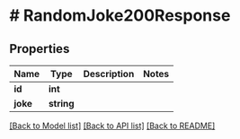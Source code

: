 # # RandomJoke200Response

## Properties

Name | Type | Description | Notes
------------ | ------------- | ------------- | -------------
**id** | **int** |  |
**joke** | **string** |  |

[[Back to Model list]](../../README.md#models) [[Back to API list]](../../README.md#endpoints) [[Back to README]](../../README.md)
